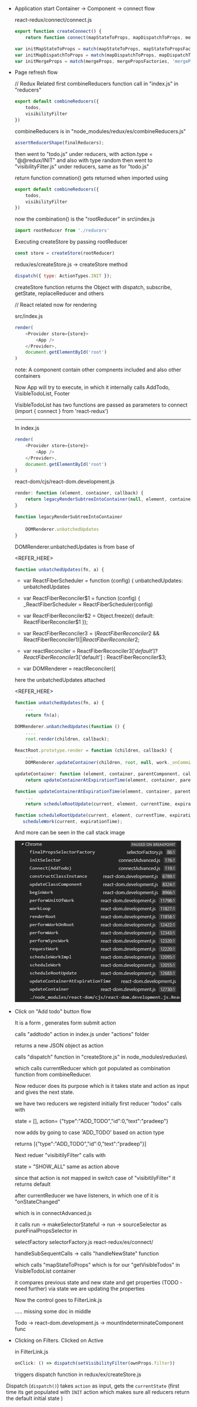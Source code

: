 * Application start Container -> Component -> connect flow

    react-redux/connect/connect.js

    ```js
    export function createConnect() {
        return function connect(mapStateToProps, mapDispatchToProps, mergeProps) {
    ```

    ```js
    var initMapStateToProps = match(mapStateToProps, mapStateToPropsFactories, 'mapStateToProps');
    var initMapDispatchToProps = match(mapDispatchToProps, mapDispatchToPropsFactories, 'mapDispatchToProps');
    var initMergeProps = match(mergeProps, mergePropsFactories, 'mergeProps');
    ```

* Page refresh flow

    // Redux Related
    first combineReducers function call in "index.js" in "reducers"

    ```js
    export default combineReducers({
        todos,
        visibilityFilter
    })
    ```
    combineReducers is in "node_modules/redux/es/combineReducers.js"

    ```js
    assertReducerShape(finalReducers);
    ```

    then went to "todo.js" under reducers, with action.type = "@@redux/INIT" and also with type random
    then went to "visibilityFilter.js" under reducers, same as for "todo.js"

    return function comnation() gets returned when imported using
    ```js
    export default combineReducers({
        todos,
        visibilityFilter
    })
    ```
    now the combination() is the "rootReducer" in src\index.js
    ```js
    import rootReducer from './reducers'
    ```

    Executing createStore by passing rootReducer
    ```js
    const store = createStore(rootReducer)
    ```

    redux/es/createStore.js -> createStore method

    ```js
    dispatch({ type: ActionTypes.INIT });
    ```

    createStore function returns the Object with dispatch, subscribe, getState, replaceReducer and others

    // React related now for rendering

    src/index.js

    ```js
    render(
        <Provider store={store}>
            <App />
        </Provider>,
        document.getElementById('root')
    )
    ```

    note: A component contain other compnents included and also other containers

    Now App will try to execute, in which it internally calls AddTodo, VisibleTodoList, Footer

    VisibleTodoList has two functions are passed as parameters to connect (import { connect } from 'react-redux')

    -----------------

    In index.js


    ```js
    render(
        <Provider store={store}>
            <App />
        </Provider>,
        document.getElementById('root')
    )
    ```

    react-dom/cjs/react-dom.development.js

    ```js
    render: function (element, container, callback) {
        return legacyRenderSubtreeIntoContainer(null, element, container, false, callback);
    }
    ```

    ```js
    function legacyRenderSubtreeIntoContainer

        DOMRenderer.unbatchedUpdates
    }
    ```

    DOMRenderer.unbatchedUpdates is from base of

    <REFER_HERE>
    ```js
    function unbatchedUpdates(fn, a) {
    ```
    - var ReactFiberScheduler = function (config) {
        unbatchedUpdates: unbatchedUpdates
    
    - var ReactFiberReconciler$1 = function (config) {
        _ReactFiberScheduler = ReactFiberScheduler(config)

    - var ReactFiberReconciler$2 = Object.freeze({
        default: ReactFiberReconciler$1
    });

    - var ReactFiberReconciler$3 = ( ReactFiberReconciler$2 && ReactFiberReconciler$1 ) || ReactFiberReconciler$2;

    - var reactReconciler = ReactFiberReconciler$3['default'] ? ReactFiberReconciler$3['default'] : ReactFiberReconciler$3;

    - var DOMRenderer = reactReconciler({

    here the unbatchedUpdates attached

    <REFER_HERE>
    ```js
    function unbatchedUpdates(fn, a) {
        ...
        return fn(a);
    ```

    ```js
    DOMRenderer.unbatchedUpdates(function () {
        ....
        root.render(children, callback);
    ```

    ```js
    ReactRoot.prototype.render = function (children, callback) {
        ...
        DOMRenderer.updateContainer(children, root, null, work._onCommit);
    ```

    ```js
    updateContainer: function (element, container, parentComponent, callback) {
        return updateContainerAtExpirationTime(element, container, parentComponent, currentTime, expirationTime, callback);
    ```

    ```js
    function updateContainerAtExpirationTime(element, container, parentComponent, currentTime, expirationTime, callback) {
        ...
        return scheduleRootUpdate(current, element, currentTime, expirationTime, callback);
    ```

    ```js
    function scheduleRootUpdate(current, element, currentTime, expirationTime, callback) {
       scheduleWork(current, expirationTime); 
    ```

    And more can be seen in the call stack image
    
     ![imag](page_refresh_callstack.PNG)



* Click on "Add todo" button flow

    It is a form , generates form submit action

    calls "addtodo" action in index.js under "actions" folder

    returns a new JSON object as action

    calls "dispatch" function in "createStore.js" in node_modules\redux\es\

    which calls currentReducer which got populated as combination function from combineReducer.

    Now reducer does its purpose which is it takes state and action as input and gives the next state.

    we have two reducers we registerd initially
    first reducer "todos" calls with 

    state = [], action= {"type":"ADD_TODO","id":0,"text":"pradeep"}

    now adds by going to case 'ADD_TODO' based on action type

    returns [{"type":"ADD_TODO","id":0,"text":"pradeep"}]

    Next reduer "visibitilyFilter" calls with

    state = "SHOW_ALL" same as action above

    since that action is not mapped in switch case of "visibitilyFilter" it returns default

    after currentReducer we have listeners, in which one of it is "onStateChanged"

    which is in connectAdvanced.js 

    it calls run -> makeSelectorStateful -> run -> sourceSelector as pureFinalPropsSelector in 

    selectFactory selectorFactory.js react-redux/es/connect/ 
    
    handleSubSequentCalls -> calls "handleNewState" function

    which calls "mapStateToProps" which is for our "getVisibleTodos" in VisibleTodoList container

    it compares previous state and new state and get properties (TODO - need further)
    via state we are updating the properties

    Now the control goes to FilterLink.js

    ..... missing some doc in middle

    Todo -> react-dom.development.js -> mountIndeterminateComponent func


* Clicking on Filters. Clicked on Active

    in FilterLink.js
    ```js
    onClick: () => dispatch(setVisibilityFilter(ownProps.filter))
    ```

    triggers dispatch function in redux/ex/createStore.js

Dispatch (`dispatch()`) takes `action` as input, gets the `currentState` (first time its get populated with `INIT` action which makes sure all reducers return the default initial state )